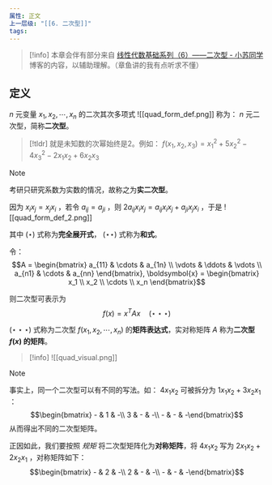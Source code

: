 ```yaml
---
属性: 正文
上一层级: "[[6. 二次型]]"
tags:
---
```


> [!info] 
> 本章会伴有部分来自 [线性代数基础系列（6）——二次型 - 小苏同学](https://szup.github.io/2021/03/04/0303-square-form/) 博客的内容，以辅助理解。（章鱼讲的我有点听求不懂）

## 定义

$n$ 元变量 $x_{1}, x_{2}, \cdots , x_{n}$ 的二次其次多项式 ![[quad_form_def.png]] 称为： $n$ 元二次型，简称**二次型**。

> [!tldr] 
> 就是未知数的次幂始终是2。例如： $f(x_{1} ,x_{2}, x_{3}) = x_{1}^{2} + 5x_{2}^{2} - 4 x_{3}^{2} - 2x_{1}x_{2} + 6 x_{2}x_{3}$ 

> [!note] 
> 考研只研究系数为实数的情况，故称之为**实二次型**。

因为 $x_{i}x_{j} = x_{j}x_{i}$ ，若令 $a_{ij} = a_{ji}$ ，则 $2a_{ij}x_{i}x_{j} = a_{ij}x_{i}x_{j} + a_{ji}x_{j}x_{i}$ ，于是 ![[quad_form_def_2.png]]

其中 $(\star)$ 式称为**完全展开式**， $(\star \star)$ 式称为**和式**。

令： $$A = \begin{bmatrix}  
  a_{11} & \cdots & a_{1n} \\  
  \vdots & \ddots & \vdots \\  
  a_{n1} & \cdots & a_{nn}  
\end{bmatrix}, 
\boldsymbol{x} =
\begin{bmatrix} x_1 \\ x_2 \\ \cdots \\ x_n \end{bmatrix}$$

 则二次型可表示为 $$f(x) = x^{T}Ax \quad(\star\star\star)$$

$(\star\star\star)$ 式称为二次型 $f(x_{1},x_{2},\cdots,x_{n})$ 的**矩阵表达式**，实对称矩阵 $A$ 称为**二次型 $f(x)$ 的矩阵**。

> [!info] 
> ![[quad_visual.png]]

> [!note] 
> 事实上，同一个二次型可以有不同的写法。如： $4x_{1}x_{2}$ 可被拆分为 $1x_{1}x_{2} + 3x_{2}x_{1}$ ：$$\begin{bmatrix} - & 1 & -\\ 3 & - & -\\ - & - & -\end{bmatrix}$$ 从而得出不同的二次型矩阵。
> 
> 正因如此，我们要按照 *规矩* 将二次型矩阵化为**对称矩阵**，将 $4x_{1}x_{2}$ 写为 $2x_{1}x_{2} + 2x_{2}x_{1}$ ，对称矩阵如下：$$\begin{bmatrix} - & 2 & -\\ 2 & - & -\\ - & - & -\end{bmatrix}$$